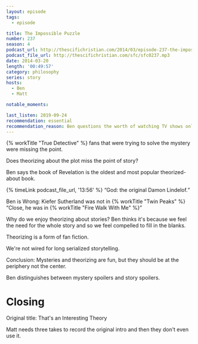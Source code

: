 ```yaml
---
layout: episode
tags:
  - episode

title: The Impossible Puzzle
number: 237
season: 4
podcast_url: http://thescifichristian.com/2014/03/episode-237-the-impossible-puzzle/
podcast_file_url: http://thescifichristian.com/sfc/sfc0237.mp3
date: 2014-03-20
length: '00:49:57'
category: philosophy
series: story
hosts:
  - Ben
  - Matt

notable_moments:

last_listen: 2019-09-24
recommendation: essential
recommendation_reason: Ben questions the worth of watching TV shows only to theorize about the mysteries. 
---
```

{% workTitle "True Detective" %} fans that were trying to solve the mystery were missing the point.

Does theorizing about the plot miss the point of story?

Ben says the book of Revelation is the oldest and most popular theorized-about book.

<div class="quote">
  {% timeLink podcast_file_url, '13:56' %}
  <q class="matt">God: the original Damon Lindelof.</q>
</div>

Ben is Wrong: Kiefer Sutherland was not in {% workTitle "Twin Peaks" %} <q class="archivist inline">Close, he was in {% workTitle "Fire Walk With Me" %}</q>

Why do we enjoy theorizing about stories? Ben thinks it's because we feel the need for the whole story and so we feel compelled to fill in the blanks.

Theorizing is a form of fan fiction.

We're not wired for long serialized storytelling.

Conclusion: Mysteries and theorizing are fun, but they should be at the periphery not the center. 

Ben distinguishes between mystery spoilers and story spoilers.



# Closing
Original title: That's an Interesting Theory

Matt needs three takes to record the original intro and then they don't even use it. 